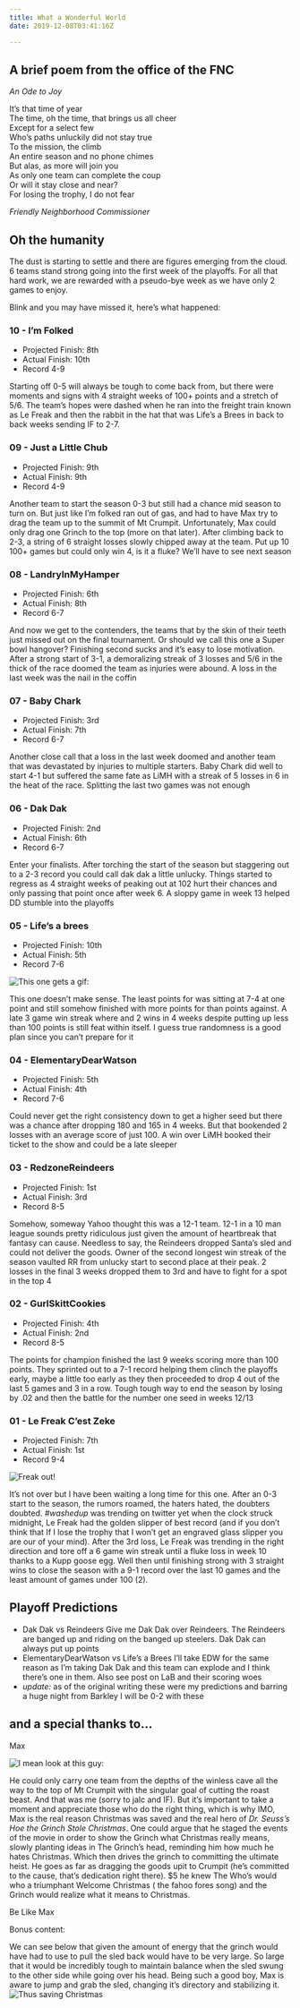 ```yaml
---
title: What a Wonderful World
date: 2019-12-08T03:41:16Z

---
```


## A brief poem from the office of the FNC
_An Ode to Joy_

It’s that time of year  
The time, oh the time, that brings us all cheer  
Except for a select few  
Who’s paths unluckily did not stay true  
To the mission, the climb  
An entire season and no phone chimes  
But alas, as more will join you  
As only one team can complete the coup  
Or will it stay close and near?  
For losing the trophy, I do not fear  

_Friendly Neighborhood Commissioner_

## Oh the humanity
The dust is starting to settle and there are figures emerging from the cloud. 6 teams stand strong going into the first week of the playoffs. For all that hard work, we are rewarded with a pseudo-bye week as we have only 2 games to enjoy.

Blink and you may have missed it, here’s what happened:

### 10 - I’m Folked
* Projected Finish: 8th
* Actual Finish: 10th
* Record 4-9

Starting off 0-5 will always be tough to come back from, but there were moments and signs with 4 straight weeks of 100+ points and a stretch of 5/6. The team’s hopes were dashed when he ran into the freight train known as Le Freak and then the rabbit in the hat that was Life’s a Brees in back to back weeks sending IF to 2-7.

### 09 - Just a Little Chub
* Projected Finish: 9th
* Actual Finish: 9th
* Record 4-9

Another team to start the season 0-3 but still had a chance mid season to turn on. But just like I’m folked ran out of gas, and had to have Max try to drag the team up to the summit of Mt Crumpit. Unfortunately, Max could only drag one Grinch to the top (more on that later). After climbing back to 2-3, a string of 6 straight losses slowly chipped away at the team. Put up 10 100+ games but could only win 4, is it a fluke? We’ll have to see next season

### 08 - LandryInMyHamper
* Projected Finish: 6th
* Actual Finish: 8th
* Record 6-7

And now we get to the contenders, the teams that by the skin of their teeth just missed out on the final tournament. Or should we call this one a Super bowl hangover? Finishing second sucks and it’s easy to lose motivation. After a strong start of 3-1, a demoralizing streak of 3 losses and 5/6 in the thick of the race doomed the team as injuries were abound. A loss in the last week was the nail in the coffin

### 07 - Baby Chark
* Projected Finish: 3rd
* Actual Finish: 7th
* Record 6-7

Another close call that a loss in the last week doomed and another team that was devastated by injuries to multiple starters. Baby Chark did well to start 4-1 but suffered the same fate as LiMH with a streak of 5 losses in 6 in the heat of the race. Splitting the last two games was not enough

### 06 - Dak Dak
* Projected Finish: 2nd
* Actual Finish: 6th
* Record 6-7

Enter your finalists. After torching the start of the season but staggering out to a 2-3 record you could call dak dak a little unlucky.  Things started to regress as 4 straight weeks of peaking out at 102 hurt their chances and only passing that point once after week 6. A sloppy game in week 13 helped DD stumble into the playoffs

### 05 - Life’s a brees
* Projected Finish: 10th
* Actual Finish: 5th
* Record 7-6

![This one gets a gif:](KronkMap.gif)

This one doesn’t make sense. The least points for was sitting at 7-4 at one point and still somehow finished with more points for than points against. A late 3 game win streak where and 2 wins in 4 weeks despite putting up less than 100 points is still feat within itself. I guess true randomness is a good plan since you can’t prepare for it

### 04 - ElementaryDearWatson
* Projected Finish: 5th
* Actual Finish: 4th
* Record 7-6

Could never get the right consistency down to get a higher seed but there was a chance after dropping 180 and 165 in 4 weeks. But that bookended 2 losses with an average score of just 100. A win over LiMH booked their ticket to the show and could be a late sleeper

### 03 - RedzoneReindeers
* Projected Finish: 1st
* Actual Finish: 3rd
* Record 8-5

Somehow, someway Yahoo thought this was a 12-1 team. 12-1 in a 10 man league sounds pretty ridiculous just given the amount of heartbreak that fantasy can cause. Needless to say, the Reindeers dropped Santa’s sled and could not deliver the goods. Owner of the second longest win streak of the season vaulted RR from unlucky start to second place at their peak. 2 losses in the final 3 weeks dropped them to 3rd and have to fight for a spot in the top 4

### 02 - GurlSkittCookies
* Projected Finish: 4th
* Actual Finish: 2nd
* Record 8-5

The points for champion finished the last 9 weeks scoring more than 100 points. They sprinted out to a 7-1 record helping them clinch the playoffs early, maybe a little too early as they then proceeded to drop 4 out of the last 5 games and 3 in a row. Tough tough way to end the season by losing by .02 and then the battle for the number one seed in weeks 12/13

### 01 - Le Freak C’est Zeke
* Projected Finish: 7th
* Actual Finish: 1st
* Record 9-4

![Freak out!](LeFreak.gif)

It’s not over but I have been waiting a long time for this one. After an 0-3 start to the season, the rumors roamed, the haters hated, the doubters doubted. _#washedup_ was trending on twitter yet when the clock struck midnight, Le Freak had the golden slipper of best record (and if you don’t think that If I lose the trophy that I won’t get an engraved glass slipper you are our of your mind). After the 3rd loss, Le Freak was trending in the right direction and tore off a 6 game win streak until a fluke loss in week 10 thanks to a Kupp goose egg. Well then until finishing strong with 3 straight wins to close the season with a 9-1 record over the last 10 games and the least amount of games under 100 (2).


## Playoff Predictions
* Dak Dak vs Reindeers
Give me Dak Dak over Reindeers. The Reindeers are banged up and riding on the banged up steelers. Dak Dak can always put up points
* ElementaryDearWatson vs Life’s a Brees
I’ll take EDW for the same reason as I’m taking Dak Dak and this team can explode and I think there’s one in them. Also see post on LaB and their scoring woes
* _update:_ as of the original writing these were my predictions and barring a huge night from Barkley I will be 0-2 with these

## and a special thanks to…
Max

![I mean look at this guy:](MaxCute.gif)

He could only carry one team from the depths of the winless cave all the way to the top of Mt Crumpit with the singular goal of cutting the roast beast. And that was me (sorry to jalc and IF). But it’s important to take a moment and appreciate those who do the right thing, which is why IMO, Max is the real reason Christmas was saved and the real hero of _Dr. Seuss’s Hoe the Grinch Stole Christmas_. One could argue that he staged the events of the movie in order to show the Grinch what Christmas really means, slowly planting ideas in The Grinch’s head, reminding him how much he hates Christmas. Which then drives the grinch to committing the ultimate heist. He goes as far as dragging the goods upit to Crumpit (he’s committed to the cause, that’s dedication right there). $5 he knew The Who’s would who a triumphant Welcome Christmas ( the fahoo fores song) and the Grinch would realize what it means to Christmas.

Be Like Max

Bonus content:

We can see below that given the amount of energy that the grinch would have had to use to pull the sled back would have to be very large. So large that it would be incredibly tough to maintain balance when the sled swung to the other side while going over his head. Being such a good boy, Max is aware to jump and grab the sled, changing it’s directory and stabilizing it. ![Thus saving Christmas](/GrinchTriumphant.gif)
